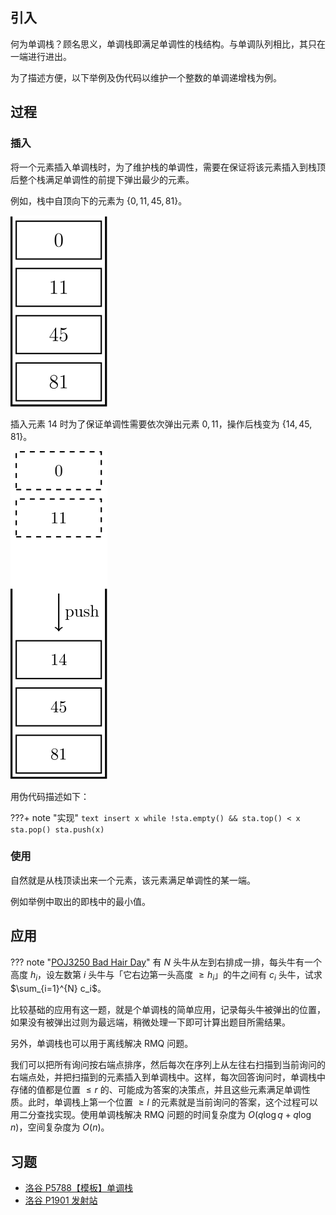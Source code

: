 ## 引入

何为单调栈？顾名思义，单调栈即满足单调性的栈结构。与单调队列相比，其只在一端进行进出。

为了描述方便，以下举例及伪代码以维护一个整数的单调递增栈为例。

## 过程

### 插入

将一个元素插入单调栈时，为了维护栈的单调性，需要在保证将该元素插入到栈顶后整个栈满足单调性的前提下弹出最少的元素。

例如，栈中自顶向下的元素为 $\{0,11,45,81\}$。

![](images/monotonous-stack-before.svg)

插入元素 $14$ 时为了保证单调性需要依次弹出元素 $0,11$，操作后栈变为 $\{14,45,81\}$。

![](images/monotonous-stack-after.svg)

用伪代码描述如下：

???+ note "实现"
    ```text
    insert x
    while !sta.empty() && sta.top() < x
        sta.pop()
    sta.push(x)
    ```

### 使用

自然就是从栈顶读出来一个元素，该元素满足单调性的某一端。

例如举例中取出的即栈中的最小值。

## 应用

??? note "[POJ3250 Bad Hair Day](http://poj.org/problem?id=3250)"
    有 $N$ 头牛从左到右排成一排，每头牛有一个高度 $h_i$，设左数第 $i$ 头牛与「它右边第一头高度 $≥h_i$」的牛之间有 $c_i$ 头牛，试求 $\sum_{i=1}^{N} c_i$。

比较基础的应用有这一题，就是个单调栈的简单应用，记录每头牛被弹出的位置，如果没有被弹出过则为最远端，稍微处理一下即可计算出题目所需结果。

另外，单调栈也可以用于离线解决 RMQ 问题。

我们可以把所有询问按右端点排序，然后每次在序列上从左往右扫描到当前询问的右端点处，并把扫描到的元素插入到单调栈中。这样，每次回答询问时，单调栈中存储的值都是位置 $\le r$ 的、可能成为答案的决策点，并且这些元素满足单调性质。此时，单调栈上第一个位置 $\ge l$ 的元素就是当前询问的答案，这个过程可以用二分查找实现。使用单调栈解决 RMQ 问题的时间复杂度为 $O(q\log q + q\log n)$，空间复杂度为 $O(n)$。

## 习题

-   [洛谷 P5788【模板】单调栈](https://www.luogu.com.cn/problem/P5788)
-   [洛谷 P1901 发射站](https://www.luogu.com.cn/problem/P1901)
